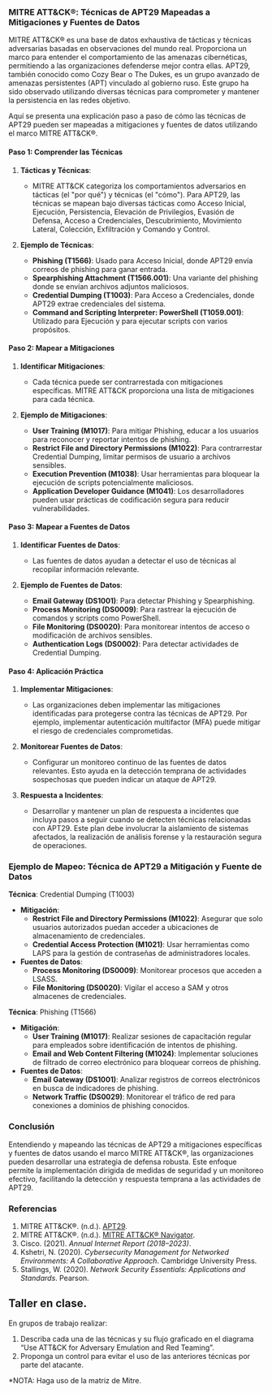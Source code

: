 ### MITRE ATT&CK®: Técnicas de APT29 Mapeadas a Mitigaciones y Fuentes de Datos

MITRE ATT&CK® es una base de datos exhaustiva de tácticas y técnicas adversarias basadas en observaciones del mundo real. Proporciona un marco para entender el comportamiento de las amenazas cibernéticas, permitiendo a las organizaciones defenderse mejor contra ellas. APT29, también conocido como Cozy Bear o The Dukes, es un grupo avanzado de amenazas persistentes (APT) vinculado al gobierno ruso. Este grupo ha sido observado utilizando diversas técnicas para comprometer y mantener la persistencia en las redes objetivo.

Aquí se presenta una explicación paso a paso de cómo las técnicas de APT29 pueden ser mapeadas a mitigaciones y fuentes de datos utilizando el marco MITRE ATT&CK®.

#### Paso 1: Comprender las Técnicas

1. **Tácticas y Técnicas**:
   - MITRE ATT&CK categoriza los comportamientos adversarios en tácticas (el "por qué") y técnicas (el "cómo"). Para APT29, las técnicas se mapean bajo diversas tácticas como Acceso Inicial, Ejecución, Persistencia, Elevación de Privilegios, Evasión de Defensa, Acceso a Credenciales, Descubrimiento, Movimiento Lateral, Colección, Exfiltración y Comando y Control.

2. **Ejemplo de Técnicas**:
   - **Phishing (T1566)**: Usado para Acceso Inicial, donde APT29 envía correos de phishing para ganar entrada.
   - **Spearphishing Attachment (T1566.001)**: Una variante del phishing donde se envían archivos adjuntos maliciosos.
   - **Credential Dumping (T1003)**: Para Acceso a Credenciales, donde APT29 extrae credenciales del sistema.
   - **Command and Scripting Interpreter: PowerShell (T1059.001)**: Utilizado para Ejecución y para ejecutar scripts con varios propósitos.

#### Paso 2: Mapear a Mitigaciones

1. **Identificar Mitigaciones**:
   - Cada técnica puede ser contrarrestada con mitigaciones específicas. MITRE ATT&CK proporciona una lista de mitigaciones para cada técnica.

2. **Ejemplo de Mitigaciones**:
   - **User Training (M1017)**: Para mitigar Phishing, educar a los usuarios para reconocer y reportar intentos de phishing.
   - **Restrict File and Directory Permissions (M1022)**: Para contrarrestar Credential Dumping, limitar permisos de usuario a archivos sensibles.
   - **Execution Prevention (M1038)**: Usar herramientas para bloquear la ejecución de scripts potencialmente maliciosos.
   - **Application Developer Guidance (M1041)**: Los desarrolladores pueden usar prácticas de codificación segura para reducir vulnerabilidades.

#### Paso 3: Mapear a Fuentes de Datos

1. **Identificar Fuentes de Datos**:
   - Las fuentes de datos ayudan a detectar el uso de técnicas al recopilar información relevante.

2. **Ejemplo de Fuentes de Datos**:
   - **Email Gateway (DS1001)**: Para detectar Phishing y Spearphishing.
   - **Process Monitoring (DS0009)**: Para rastrear la ejecución de comandos y scripts como PowerShell.
   - **File Monitoring (DS0020)**: Para monitorear intentos de acceso o modificación de archivos sensibles.
   - **Authentication Logs (DS0002)**: Para detectar actividades de Credential Dumping.

#### Paso 4: Aplicación Práctica

1. **Implementar Mitigaciones**:
   - Las organizaciones deben implementar las mitigaciones identificadas para protegerse contra las técnicas de APT29. Por ejemplo, implementar autenticación multifactor (MFA) puede mitigar el riesgo de credenciales comprometidas.

2. **Monitorear Fuentes de Datos**:
   - Configurar un monitoreo continuo de las fuentes de datos relevantes. Esto ayuda en la detección temprana de actividades sospechosas que pueden indicar un ataque de APT29.

3. **Respuesta a Incidentes**:
   - Desarrollar y mantener un plan de respuesta a incidentes que incluya pasos a seguir cuando se detecten técnicas relacionadas con APT29. Este plan debe involucrar la aislamiento de sistemas afectados, la realización de análisis forense y la restauración segura de operaciones.

### Ejemplo de Mapeo: Técnica de APT29 a Mitigación y Fuente de Datos

**Técnica**: Credential Dumping (T1003)
- **Mitigación**: 
  - **Restrict File and Directory Permissions (M1022)**: Asegurar que solo usuarios autorizados puedan acceder a ubicaciones de almacenamiento de credenciales.
  - **Credential Access Protection (M1021)**: Usar herramientas como LAPS para la gestión de contraseñas de administradores locales.
- **Fuentes de Datos**: 
  - **Process Monitoring (DS0009)**: Monitorear procesos que acceden a LSASS.
  - **File Monitoring (DS0020)**: Vigilar el acceso a SAM y otros almacenes de credenciales.

**Técnica**: Phishing (T1566)
- **Mitigación**:
  - **User Training (M1017)**: Realizar sesiones de capacitación regular para empleados sobre identificación de intentos de phishing.
  - **Email and Web Content Filtering (M1024)**: Implementar soluciones de filtrado de correo electrónico para bloquear correos de phishing.
- **Fuentes de Datos**:
  - **Email Gateway (DS1001)**: Analizar registros de correos electrónicos en busca de indicadores de phishing.
  - **Network Traffic (DS0029)**: Monitorear el tráfico de red para conexiones a dominios de phishing conocidos.

### Conclusión

Entendiendo y mapeando las técnicas de APT29 a mitigaciones específicas y fuentes de datos usando el marco MITRE ATT&CK®, las organizaciones pueden desarrollar una estrategia de defensa robusta. Este enfoque permite la implementación dirigida de medidas de seguridad y un monitoreo efectivo, facilitando la detección y respuesta temprana a las actividades de APT29.

### Referencias

1. MITRE ATT&CK®. (n.d.). [APT29](https://attack.mitre.org/groups/G0016/).
2. MITRE ATT&CK®. (n.d.). [MITRE ATT&CK® Navigator](https://mitre-attack.github.io/attack-navigator/).
3. Cisco. (2021). *Annual Internet Report (2018–2023)*.
4. Kshetri, N. (2020). *Cybersecurity Management for Networked Environments: A Collaborative Approach*. Cambridge University Press.
5. Stallings, W. (2020). *Network Security Essentials: Applications and Standards*. Pearson.

## Taller en clase.

En grupos de trabajo realizar:

1. Describa cada una de las técnicas y su flujo  graficado en el diagrama “Use ATT&CK for Adversary Emulation and Red Teaming”.
2. Proponga un control para evitar el uso de las anteriores técnicas por parte del atacante.

*NOTA: Haga uso de la matriz de Mitre.


